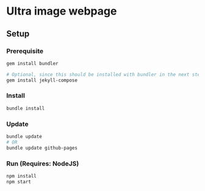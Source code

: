 # Ultra image webpage

## Setup

### Prerequisite
````bash
gem install bundler

# Optional, since this should be installed with bundler in the next step.
gem install jekyll-compose
````

### Install
````bash
bundle install
````

### Update
````bash
bundle update
# OR
bundle update github-pages
````

### Run (Requires: NodeJS)
````bash
npm install
npm start
````
